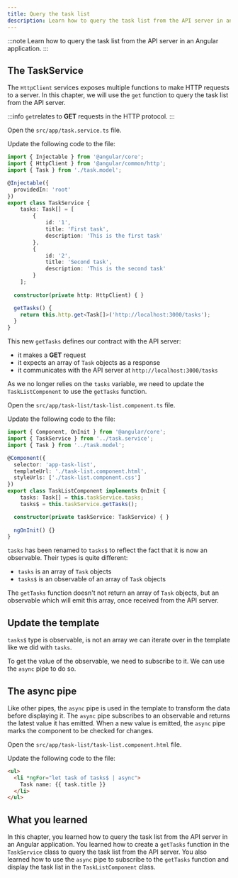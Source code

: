```yaml
---
title: Query the task list
description: Learn how to query the task list from the API server in an Angular application.
---
```


:::note
Learn how to query the task list from the API server in an Angular application.
:::

## The TaskService

The `HttpClient` services exposes multiple functions to make HTTP requests to a server. In this chapter, we will use the `get` function to query the task list from the API server.

:::info
`get`relates to **GET** requests in the HTTP protocol.
:::

Open the `src/app/task.service.ts` file.

Update the following code to the file:

```typescript del={"Remove the task variable": 15-19}
import { Injectable } from '@angular/core';
import { HttpClient } from '@angular/common/http';
import { Task } from './task.model';

@Injectable({
  providedIn: 'root'
})
export class TaskService {
    tasks: Task[] = [
        {
            id: '1',
            title: 'First task',
            description: 'This is the first task'
        },
        {
            id: '2',
            title: 'Second task',
            description: 'This is the second task'
        }
    ];
    
  constructor(private http: HttpClient) { }

  getTasks() {
    return this.http.get<Task[]>('http://localhost:3000/tasks');
  }
}
```

This new `getTasks` defines our contract with the API server:

- it makes a **GET** request
- it expects an array of `Task` objects as a response
- it communicates with the API server at `http://localhost:3000/tasks`

As we no longer relies on the `tasks` variable, we need to update the `TaskListComponent` to use the `getTasks` function.

Open the `src/app/task-list/task-list.component.ts` file.

Update the following code to the file:

```typescript ins={"Update the tasks variable": 9-10}
import { Component, OnInit } from '@angular/core';
import { TaskService } from '../task.service';
import { Task } from '../task.model';

@Component({
  selector: 'app-task-list',
  templateUrl: './task-list.component.html',
  styleUrls: ['./task-list.component.css']
})
export class TaskListComponent implements OnInit {
    tasks: Task[] = this.taskService.tasks;
    tasks$ = this.taskService.getTasks();

  constructor(private taskService: TaskService) { }
    
  ngOnInit() {}  
}
```

`tasks` has been renamed to `tasks$` to reflect the fact that it is now an observable.
Their types is quite different:

- `tasks` is an array of `Task` objects
- `tasks$` is an observable of an array of `Task` objects

The `getTasks` function doesn't not return an array of `Task` objects, but an observable which will emit this array, once received from the API server.

## Update the template

`tasks$` type is observable, is not an array we can iterate over in the template like we did with `tasks`.

To get the value of the observable, we need to subscribe to it. We can use the `async` pipe to do so.

## The async pipe

Like other pipes, the `async` pipe is used in the template to transform the data before displaying it.
The `async` pipe subscribes to an observable and returns the latest value it has emitted. When a new value is emitted, the `async` pipe marks the component to be checked for changes.

Open the `src/app/task-list/task-list.component.html` file.

Update the following code to the file:

```html ins={"Update the template": 1-3}
<ul>
  <li *ngFor="let task of tasks$ | async">
    Task name: {{ task.title }}
  </li>
</ul>
```

## What you learned

In this chapter, you learned how to query the task list from the API server in an Angular application. You learned how to create a `getTasks` function in the `TaskService` class to query the task list from the API server. You also learned how to use the `async` pipe to subscribe to the `getTasks` function and display the task list in the `TaskListComponent` class.




